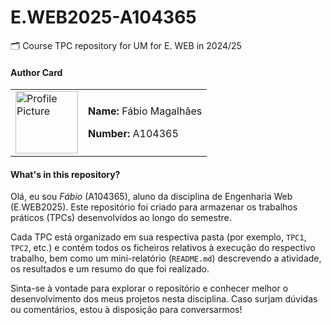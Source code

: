 # E.WEB2025-A104365
🗂️ Course TPC repository for UM for E. WEB in 2024/25

#### Author Card
<table>
  <tr>
    <td>
      <img src="/assets/image-placeholder.svg" alt="Profile Picture" width="100px" />
    </td>
    <td style="text-align: left;">
      <p><strong>Name:</strong> Fábio Magalhães</p>
      <p><strong>Number:</strong> A104365</p>
    </td>
  </tr>
</table>

#### What's in this repository?

Olá, eu sou *Fábio* (A104365), aluno da disciplina de Engenharia Web (E.WEB2025). Este repositório foi criado para armazenar os trabalhos práticos (TPCs) desenvolvidos ao longo do semestre.

Cada TPC está organizado em sua respectiva pasta (por exemplo, `TPC1`, `TPC2`, etc.) e contém todos os ficheiros relativos à execução do respectivo trabalho, bem como um mini-relatório (`README.md`) descrevendo a atividade, os resultados e um resumo do que foi realizado.

Sinta-se à vontade para explorar o repositório e conhecer melhor o desenvolvimento dos meus projetos nesta disciplina. Caso surjam dúvidas ou comentários, estou à disposição para conversarmos!
